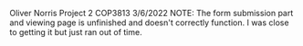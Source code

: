Oliver Norris 
Project 2 
COP3813
3/6/2022
NOTE: The form submission part and viewing page is unfinished and doesn't correctly function. I was close to getting it but just ran out of time. 
